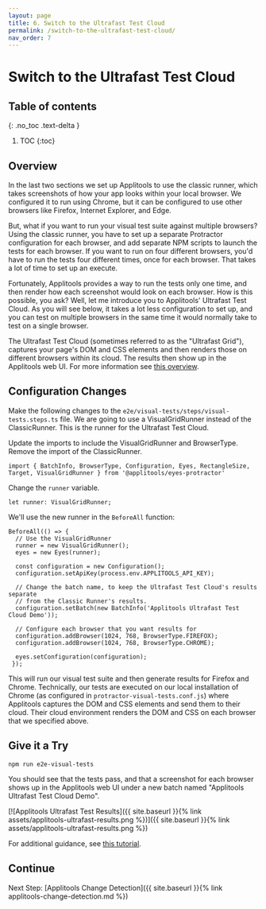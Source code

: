 ```yaml
---
layout: page
title: 6. Switch to the Ultrafast Test Cloud
permalink: /switch-to-the-ultrafast-test-cloud/
nav_order: 7
---
```


# Switch to the Ultrafast Test Cloud

## Table of contents
{: .no_toc .text-delta }

1. TOC
{:toc}

## Overview

In the last two sections we set up Applitools to use the classic runner, which takes screenshots of how your app looks within your local browser. We configured it to run using Chrome, but it can be configured to use other browsers like Firefox, Internet Explorer, and Edge.

But, what if you want to run your visual test suite against multiple browsers? Using the classic runner, you have to set up a separate Protractor configuration for each browser, and add separate NPM scripts to launch the tests for each browser. If you want to run on four different browsers, you'd have to run the tests four different times, once for each browser. That takes a lot of time to set up an execute.

Fortunately, Applitools provides a way to run the tests only one time, and then render how each screenshot would look on each browser. How is this possible, you ask? Well, let me introduce you to Applitools' Ultrafast Test Cloud. As you will see below, it takes a lot less configuration to set up, and you can test on multiple browsers in the same time it would normally take to test on a single browser.

The Ultrafast Test Cloud (sometimes referred to as the "Ultrafast Grid"), captures your page's DOM and CSS elements and then renders those on different browsers within its cloud. The results then show up in the Applitools web UI. For more information see [this overview](https://applitools.com/product-ultrafast-test-cloud/). 

## Configuration Changes

Make the following changes to the `e2e/visual-tests/steps/visual-tests.steps.ts` file. We are going to use a VisualGridRunner instead of the ClassicRunner. This is the runner for the Ultrafast Test Cloud. 

Update the imports to include the VisualGridRunner and BrowserType. Remove the import of the ClassicRunner.

```
import { BatchInfo, BrowserType, Configuration, Eyes, RectangleSize, Target, VisualGridRunner } from '@applitools/eyes-protractor'
```

Change the `runner` variable.

```
let runner: VisualGridRunner;
```

We'll use the new runner in the `BeforeAll` function:

```
BeforeAll(() => {
  // Use the VisualGridRunner
  runner = new VisualGridRunner();
  eyes = new Eyes(runner);

  const configuration = new Configuration();
  configuration.setApiKey(process.env.APPLITOOLS_API_KEY);

  // Change the batch name, to keep the Ultrafast Test Cloud's results separate
  // from the Classic Runner's results.
  configuration.setBatch(new BatchInfo('Applitools Ultrafast Test Cloud Demo'));

  // Configure each browser that you want results for
  configuration.addBrowser(1024, 768, BrowserType.FIREFOX); 
  configuration.addBrowser(1024, 768, BrowserType.CHROME);

  eyes.setConfiguration(configuration);
 });
```

This will run our visual test suite and then generate results for Firefox and Chrome. Technically, our tests are executed on our local installation of Chrome (as configured in `protractor-visual-tests.conf.js`) where Applitools captures the DOM and CSS elements and send them to their cloud. Their cloud environment renders the DOM and CSS on each browser that we specified above.

## Give it a Try

```
npm run e2e-visual-tests
```

You should see that the tests pass, and that a screenshot for each browser shows up in the Applitools web UI under a new batch named "Applitools Ultrafast Test Cloud Demo".

[![Applitools Ultrafast Test Results]({{ site.baseurl }}{% link assets/applitools-ultrafast-results.png %})]({{ site.baseurl }}{% link assets/applitools-ultrafast-results.png %})

For additional guidance, see [this tutorial](https://applitools.com/tutorials/protractor.html#_1-introduction-to-the-ultrafast-grid).

## Continue

Next Step: [Applitools Change Detection]({{ site.baseurl }}{% link applitools-change-detection.md %})
